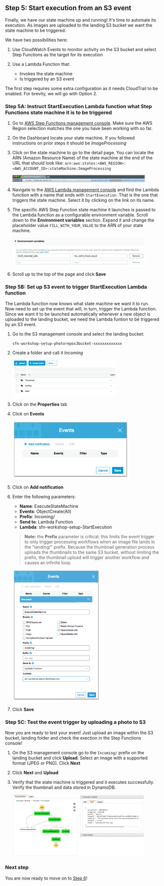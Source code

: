 ## Step 5: Start execution from an S3 event

Finally, we have our state machine up and running! It's time to automate its execution.
As images are uploaded to the landing S3 bucket we want the state machine to be triggered.

We have two possibilities here:

1. Use CloudWatch Events to monitor activity on the S3 bucket and select Step Functions as the target for its execution

1. Use a Lambda Function that:
	- Invokes the state machine  
	- Is triggered by an S3 event  

The first step requires some extra configuration as it needs CloudTrail to be enabled. For brevity, we will go with Option 2.

### Step 5A: Instruct StartExecution Lambda function what Step Functions state machine it is to be triggered

1. Go to [AWS Step Functions management console](http://console.aws.amazon.com/states/home). Make sure the AWS Region selection matches the one you have been working with so far.

1. On the Dashboard locate your state machine. If you followed instructions on prior steps it should be *ImageProcessing*

1. Click on the state machine to go to the detail page. You can locate the ARN (Amazon Resource Name) of the state machine at the end of the URL that should look like:
	`arn:aws:states:<AWS_REGION>:<AWS_ACCOUNT_ID>:stateMachine:ImageProcessing`

	<img src="images/5a-state-machine-arn-new.png" width="90%">

1. Navigate to the [AWS Lambda management console](https://console.aws.amazon.com/lambda/home) and find the Lambda function with a name that ends with `StartExecution`. That is the one that triggers the state machine. Select it by clicking on the link on its name.

1. The specific AWS Step Function state machine it launches is passed to the Lambda function as a configurable environment variable. Scroll down to the **Environment variables** section. Expand it and change the placeholder value `FILL_WITH_YOUR_VALUE` to the ARN of your state machine.

	<img src="images/5a-enviroment-variables.png" width="90%">
	
1. Scroll up to the top of the page and click **Save**

### Step 5B: Set up S3 event to trigger StartExecution Lambda function

The Lambda function now knows what state machine we want it to run. Now need to set up the event that will, in turn, trigger the Lambda function. Since we want it to be launched automatically whenever a new object is uploaded to the landing bucket, we need the Lambda funtion to be triggered by an S3 event.

1. Go to the S3 management console and select the landing bucket:

	```
	sfn-workshop-setup-photorepos3bucket-xxxxxxxxxxxxx
	```
	
1. Create a folder and call it *Incoming*

	<img src="images/5b-s3-landing.png" width="70%">
	
1. Click on the **Properties** tab

1. Click on **Events**

	<img src="images/5b-s3-events.png" width="80%">
	
1. Click on **Add notification**

1. Enter the following parameters:  
	- **Name**: ExecuteStateMachine
	- **Events**: ObjectCreate(All)
	- **Prefix**: Incoming/
	- **Send to**: Lambda Function
	- **Lambda**: sfn-workshop-setup-StartExecution

	> **Note:** the **Prefix** parameter is critical: this limits the event trigger to only trigger processing workflows when an image file lands in the "landing/" prefix. Because the thumbnail generation process uploads the thumbnails to the same S3 bucket, without limiting the prefix, the thumbnail upload will trigger another workflow and causes an infinite loop.  
	
	<img src="images/5b-s3-event-configuration.png" width="60%">
	
1. Click **Save**

### Step 5C: Test the event trigger by uploading a photo to S3

Now you are ready to test your event! Just upload an image within the S3 bucket, landing folder and check the exection in the Step Functions console!

1. On the S3 management console go to the `Incoming/` prefix on the landing bucket and click **Upload**. Select an image with a supported format (JPEG or PNG). Click **Next**


1. Click **Next** and **Upload**  

1. Verify that the state machine is triggered and it executes successfully. Verify the thumbnail and data stored in DynamoDB.
	
	<img src="images/5c-state-machine-execution.png" width="90%">


### Next step
You are now ready to move on to [Step 6](step-6.md)!


